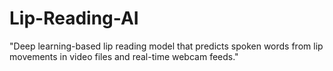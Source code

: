 # Lip-Reading-AI
"Deep learning-based lip reading model that predicts spoken words from lip movements in video files and real-time webcam feeds."
